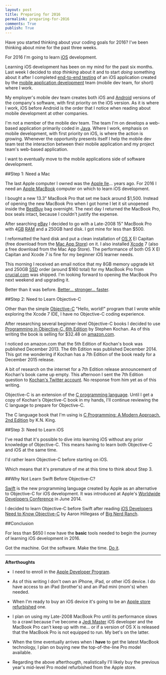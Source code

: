 ```yaml
---
layout: post
title: Preparing for 2016  
permalink: preparing-for-2016
comments: True
publish: True
---
```


Have you started thinking about your coding goals for 2016? I've been thinking about mine for the past three weeks.

For 2016 I'm going to learn [iOS](https://en.wikipedia.org/wiki/IOS) development.

Learning iOS development has been on my mind for the past six months. Last week I decided to stop *thinking* about it and to start *doing* something about it after I completed [end-to-end testing](https://en.wikipedia.org/wiki/Software_testing#System_testing) of an iOS application created by the [mobile application development](https://en.wikipedia.org/wiki/Mobile_application_development) team (mobile dev team, for short) where I work.

My employer's mobile dev team creates both iOS and [Android](https://en.wikipedia.org/wiki/Android_%28operating_system%29) versions of the company's software, with first priority on the iOS version. As it is where I work, iOS before Android is the order that I notice when reading about mobile development at other companies. 

I'm not a member of the mobile dev team. The team I'm on develops a web-based application primarily coded in [Java](https://en.wikipedia.org/wiki/Java_%28programming_language%29). Where I work, emphasis on mobile development, with first priority on iOS, is where the action is growing. Whenever the opportunity presents itself I help the mobile dev team test the interaction between their mobile application and my project team's web-based application.

I want to eventually move to the mobile applications side of software development.  

##Step 1: Need a Mac

The last Apple computer I owned was the [Apple IIe](https://en.wikipedia.org/wiki/Apple_IIe)... years ago. For 2016 I need an [Apple MacBook](https://en.wikipedia.org/wiki/MacBook_family) computer on which to learn iOS development. 

I bought a new 13.3" MacBook Pro that set me back around $1,500. Instead of opening the new MacBook Pro when I got home I let it sit unopened inside the [BestBuy](http://www.bestbuy.com) bag overnight. The next day I returned the MacBook Pro, box seals intact, because I couldn't justify the expense. 

After searching [eBay](http://www.ebay.com) I decided to go with a Late-2008 15" MacBook Pro with 4[GB](https://en.wikipedia.org/wiki/Gigabyte) [RAM](https://en.wikipedia.org/wiki/Random-access_memory) and a 250GB hard disk. I got mine for less than $500.

I reformatted the hard disk and put a clean installation of [OS X](https://en.wikipedia.org/wiki/OS_X) El Capitan (free download from the [Mac App Store](https://www.apple.com/mac/)) on it. I also installed [Xcode](https://en.wikipedia.org/wiki/Xcode) 7 (also a free download from the Mac App Store). The performance of both OS X El Capitan and Xcode 7 is fine for my beginner iOS learner needs.  

This morning I received an email notice that my 8GB memory upgrade kit and 250GB [SSD](https://en.wikipedia.org/wiki/Solid-state_drive) order (around $160 total) for my MacBook Pro from [crucial.com](https://www.crucial.com) was shipped. I'm looking forward to opening the MacBook Pro next weekend and upgrading it.

Better than it was before. [Better... stronger... faster](https://youtu.be/HoLs0V8T5AA).        

##Step 2: Need to Learn Objective-C

Other than the simple [Objective-C](https://en.wikipedia.org/wiki/Objective-C) "Hello, world!" program that I wrote while exploring the Xcode 7 IDE, I have no Objective-C coding experience.

After researching several beginner-level Objective-C books I decided to use [Programming in Objective-C, 6th Edition](http://amzn.to/1lnC748) by Stephen Kochan. As of this writing the book is selling for $32.48 on [amazon.com](http://www.amazon.com).  

I noticed on amazon.com that the 5th Edition of Kochan's book was published December 2013. The 6th Edition was published December 2014. This got me wondering if Kochan has a 7th Edition of the book ready for a December 2015 release. 

A bit of research on the internet for a 7th Edition release announcement of Kochan's book came up empty. This afternoon I sent the 7th Edition question to [Kochan's Twitter account](https://twitter.com/sgkochan). No response from him yet as of this writing.

Objective-C is an extension of the [C programming language](https://en.wikipedia.org/wiki/C_%28programming_language%29). Until I get a copy of Kochan's Objective-C book in my hands, I'll continue reviewing the C language to prepare for Objective-C.

The C language book that I'm using is [C Programming: A Modern Approach, 2nd Edition](http://amzn.to/1lnBJTh) by K.N. King.  

##Step 3: Need to Learn iOS

I've read that it's possible to dive into learning iOS without any prior knowledge of Objective-C. This means having to learn both Objective-C and iOS at the same time.

I'd rather learn Objective-C before starting on iOS.

Which means that it's premature of me at this time to think about Step 3.

##Why Not Learn Swift Before Objective-C?

[Swift](https://en.wikipedia.org/wiki/Swift_%28programming_language%29) is the new programming language created by Apple as an alternative to Objective-C for iOS development. It was introduced at Apple's [Worldwide Developers Conference](https://en.wikipedia.org/wiki/Apple_Worldwide_Developers_Conference) in June 2014.

I decided to learn Objective-C before Swift after reading [iOS Developers Need to Know Objective-C](https://www.bignerdranch.com/blog/ios-developers-need-to-know-objective-c/) by Aaron Hillegass of [Big Nerd Ranch](https://www.bignerdranch.com). 

##Conclusion

For less than $650 I now have the **basic** tools needed to begin the journey of learning iOS development in 2016. 

Got the machine. Got the software. Make the time. [Do it](https://youtu.be/ZXsQAXx_ao0).


-----
**Afterthoughts**

* I need to enroll in the [Apple Developer Program](https://developer.apple.com/programs/).

* As of this writing I don't own an iPhone, iPad, or other iOS device. I do have access to an iPad (brother's) and an iPad mini (mom's) when needed.

* When I'm ready to buy an iOS device it's going to be an [Apple store refurbished](http://www.apple.com/shop/browse/home/specialdeals) one. 

* I plan on using my Late-2008 MacBook Pro until its performance slows to a crawl because I've become a [Jedi Master](http://starwars.wikia.com/wiki/Jedi_Master) iOS developer and the MacBook Pro can't keep up with me... or if a version of OS X is released that the MacBook Pro is not equipped to run. My bet's on the latter.

* When the time eventually arrives when I **have** to get the latest MacBook technology, I plan on buying new the top-of-the-line Pro model available.

* Regarding the above afterthougth, realistically I'll likely buy the previous year's mid-level Pro model refurbished from the Apple store.
